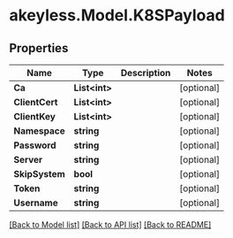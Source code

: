 # akeyless.Model.K8SPayload

## Properties

Name | Type | Description | Notes
------------ | ------------- | ------------- | -------------
**Ca** | **List&lt;int&gt;** |  | [optional] 
**ClientCert** | **List&lt;int&gt;** |  | [optional] 
**ClientKey** | **List&lt;int&gt;** |  | [optional] 
**Namespace** | **string** |  | [optional] 
**Password** | **string** |  | [optional] 
**Server** | **string** |  | [optional] 
**SkipSystem** | **bool** |  | [optional] 
**Token** | **string** |  | [optional] 
**Username** | **string** |  | [optional] 

[[Back to Model list]](../README.md#documentation-for-models) [[Back to API list]](../README.md#documentation-for-api-endpoints) [[Back to README]](../README.md)


